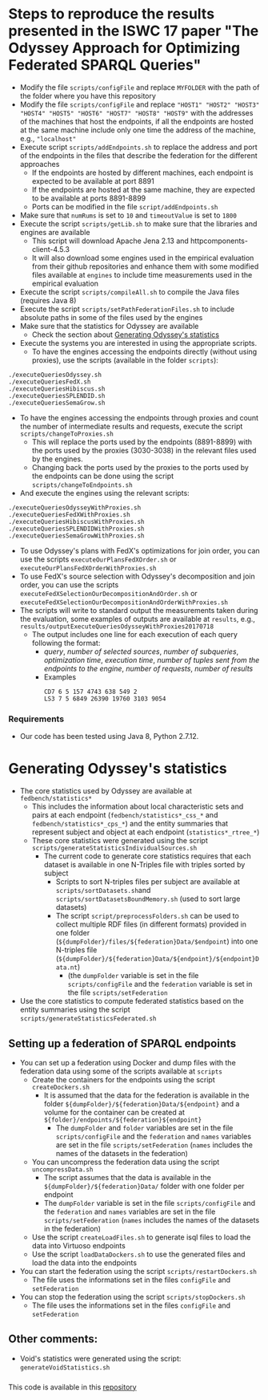 # Steps to reproduce the results presented in the ISWC 17 paper "The Odyssey Approach for Optimizing Federated SPARQL Queries"

* Modify the file `scripts/configFile` and replace `MYFOLDER` with the path of the folder where you have this repository
* Modify the file `scripts/configFile` and replace `"HOST1" "HOST2" "HOST3" "HOST4" "HOST5" "HOST6" "HOST7" "HOST8" "HOST9"` with the addresses of the machines that host the endpoints, if all the endpoints are hosted at the same machine include only one time the address of the machine, e.g., `"localhost"`
* Execute script `scripts/addEndpoints.sh` to replace the address and port of the endpoints in the files that describe the federation for the different approaches
  * If the endpoints are hosted by different machines, each endpoint is expected to be available at port 8891
  * If the endpoints are hosted at the same machine, they are expected to be available at ports 8891-8899
  * Ports can be modified in the file `script/addEndpoints.sh`
* Make sure that `numRums` is set to `10` and `timeoutValue` is set to `1800`
* Execute the script `scripts/getLib.sh` to make sure that the libraries and engines are available
  * This script will download Apache Jena 2.13 and httpcomponents-client-4.5.3
  * It will also download some engines used in the empirical evaluation from their github repositories and enhance them with some modified files available at `engines` to include time measurements used in the empirical evaluation
* Execute the script `scripts/compileAll.sh` to compile the Java files (requires Java 8)
* Execute the script `scripts/setPathFederationFiles.sh` to include absolute paths in some of the files used by the engines
* Make sure that the statistics for Odyssey are available
  * Check the section about [Generating Odyssey's statistics](https://github.com/gmontoya/federatedOptimizer/tree/master#generating-odysseys-statistics)
* Execute the systems you are interested in using the appropriate scripts. 
  * To have the engines accessing the endpoints directly (without using proxies), use the scripts (available in the folder `scripts`):
```
./executeQueriesOdyssey.sh
./executeQueriesFedX.sh
./executeQueriesHibiscus.sh
./executeQueriesSPLENDID.sh
./executeQueriesSemaGrow.sh
```
  * To have the engines accessing the endpoints through proxies and count the number of intermediate results and requests, execute the script `scripts/changeToProxies.sh`
    * This will replace the ports used by the endpoints (8891-8899) with the ports used by the proxies (3030-3038) in the relevant files used by the engines. 
    * Changing back the ports used by the proxies to the ports used by the endpoints can be done using the script `scripts/changeToEndpoints.sh`
  * And execute the engines using the relevant scripts:
```
./executeQueriesOdysseyWithProxies.sh
./executeQueriesFedXWithProxies.sh
./executeQueriesHibiscusWithProxies.sh
./executeQueriesSPLENDIDWithProxies.sh
./executeQueriesSemaGrowWithProxies.sh
```
  * To use Odyssey's plans with FedX's optimizations for join order, you can use the scripts `executeOurPlansFedXOrder.sh` or `executeOurPlansFedXOrderWithProxies.sh`
  * To use FedX's source selection with Odyssey's decomposition and join order, you can use the scripts `executeFedXSelectionOurDecompositionAndOrder.sh` or `executeFedXSelectionOurDecompositionAndOrderWithProxies.sh`
* The scripts will write to standard output the measurements taken during the evaluation, some examples of outputs are available at `results`, e.g., `results/outputExecuteQueriesOdysseyWithProxies20170718`
  * The output includes one line for each execution of each query following the format: 
    * *query*, *number of selected sources*, *number of subqueries*, *optimization time*, *execution time*, *number of tuples sent from the endpoints to the engine*, *number of requests*, *number of results*    
    * Examples
      ```
      CD7 6 5 157 4743 638 549 2
      LS3 7 5 6849 26390 19760 3103 9054
      ```

### Requirements
* Our code has been tested using Java 8, Python 2.7.12. 

# Generating Odyssey's statistics
* The core statistics used by Odyssey are available at `fedbench/statistics*`
  * This includes the information about local characteristic sets and pairs at each endpoint (`fedbench/statistics*_css_*` and `fedbench/statistics*_cps_*`) and the entity summaries that represent subject and object at each endpoint (`statistics*_rtree_*`)
  * These core statistics were generated using the script `scripts/generateStatisticsIndividualSources.sh`
    * The current code to generate core statistics requires that each dataset is available in one N-Triples file with triples sorted by subject
      * Scripts to sort N-triples files per subject are available at `scripts/sortDatasets.sh`and `scripts/sortDatasetsBoundMemory.sh` (used to sort large datasets)
      * The script `script/preprocessFolders.sh` can be used to collect multiple RDF files (in different formats) provided in one folder (`${dumpFolder}/files/${federation}Data/$endpoint`) into one N-triples file (`${dumpFolder}/${federation}Data/${endpoint}/${endpoint}Data.nt`)
        * (the `dumpFolder` variable is set in the file `scripts/configFile` and the `federation` variable is set in the file `scripts/setFederation`
* Use the core statistics to compute federated statistics based on the entity summaries using the script `scripts/generateStatisticsFederated.sh`

## Setting up a federation of SPARQL endpoints
* You can set up a federation using Docker and dump files with the federation data using some of the scripts available at `scripts`
  * Create the containers for the endpoints using the script `createDockers.sh`
    * It is assumed that the data for the federation is available in the folder `${dumpFolder}/${federation}Data/${endpoint}` and a volume for the container can be created at `${folder}/endpoints/${federation}${endpoint}`
      * The `dumpFolder` and `folder` variables are set in the file `scripts/configFile` and the `federation` and `names` variables are set in the file `scripts/setFederation` (`names` includes the names of the datasets in the federation)
  * You can uncompress the federation data using the script `uncompressData.sh`
    * The script assumes that the data is available in the `${dumpFolder}/${federation}Data/` folder with one folder per endpoint
    * The `dumpFolder` variable is set in the file `scripts/configFile` and the `federation` and `names` variables are set in the file `scripts/setFederation` (`names` includes the names of the datasets in the federation)
  * Use the script `createLoadFiles.sh` to generate isql files to load the data into Virtuoso endpoints
  * Use the script `loadDataDockers.sh` to use the generated files and load the data into the endpoints
* You can start the federation using the script `scripts/restartDockers.sh`
  * The file uses the informations set in the files `configFile` and `setFederation`
* You can stop the federation using the script `scripts/stopDockers.sh`
  * The file uses the informations set in the files `configFile` and `setFederation`

## Other comments:
* Void's statistics were generated using the script: `generateVoidStatistics.sh`

###
This code is available in this [repository](https://github.com/gmontoya/federatedOptimizer)
